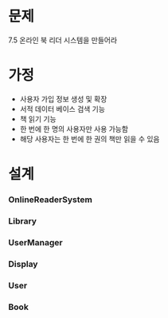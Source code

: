 # 문제
7.5 온라인 북 리더 시스템을 만들어라

# 가정
- 사용자 가입 정보 생성 및 확장
- 서적 데이터 베이스 검색 기능
- 책 읽기 기능
- 한 번에 한 명의 사용자만 사용 가능함
- 해당 사용자는 한 번에 한 권의 책만 읽을 수 있음

# 설계

### OnlineReaderSystem
### Library
### UserManager
### Display
### User
### Book